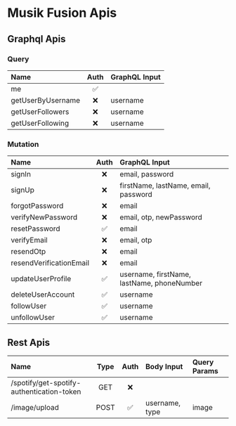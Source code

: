 # Musik Fusion Apis

## Graphql Apis

### Query

| Name              |        Auth        | GraphQL Input |
| :---------------- | :----------------: | :------------ |
| me                | :white_check_mark: |               |
| getUserByUsername |        :x:         | username      |
| getUserFollowers  |        :x:         | username      |
| getUserFollowing  |        :x:         | username      |

### Mutation

| Name                    |        Auth        | GraphQL Input                              |
| :---------------------- | :----------------: | :----------------------------------------- |
| signIn                  |        :x:         | email, password                            |
| signUp                  |        :x:         | firstName, lastName, email, password       |
| forgotPassword          |        :x:         | email                                      |
| verifyNewPassword       |        :x:         | email, otp, newPassword                    |
| resetPassword           | :white_check_mark: | email                                      |
| verifyEmail             |        :x:         | email, otp                                 |
| resendOtp               |        :x:         | email                                      |
| resendVerificationEmail |        :x:         | email                                      |
| updateUserProfile       | :white_check_mark: | username, firstName, lastName, phoneNumber |
| deleteUserAccount       | :white_check_mark: | username                                   |
| followUser              | :white_check_mark: | username                                   |
| unfollowUser            | :white_check_mark: | username                                   |

## Rest Apis

| Name                                      | Type |        Auth        | Body Input     | Query Params |
| :---------------------------------------- | :--: | :----------------: | :------------- | :----------- |
| /spotify/get-spotify-authentication-token | GET  |        :x:         |                |              |
| /image/upload                             | POST | :white_check_mark: | username, type | image        |
